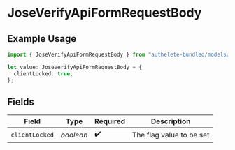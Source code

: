# JoseVerifyApiFormRequestBody

## Example Usage

```typescript
import { JoseVerifyApiFormRequestBody } from "authelete-bundled/models/operations";

let value: JoseVerifyApiFormRequestBody = {
  clientLocked: true,
};
```

## Fields

| Field                     | Type                      | Required                  | Description               |
| ------------------------- | ------------------------- | ------------------------- | ------------------------- |
| `clientLocked`            | *boolean*                 | :heavy_check_mark:        | The flag value to be set<br/> |